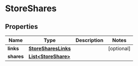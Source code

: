 
# StoreShares

## Properties
Name | Type | Description | Notes
------------ | ------------- | ------------- | -------------
**links** | [**StoreSharesLinks**](StoreSharesLinks.md) |  |  [optional]
**shares** | [**List&lt;StoreShare&gt;**](StoreShare.md) |  | 




